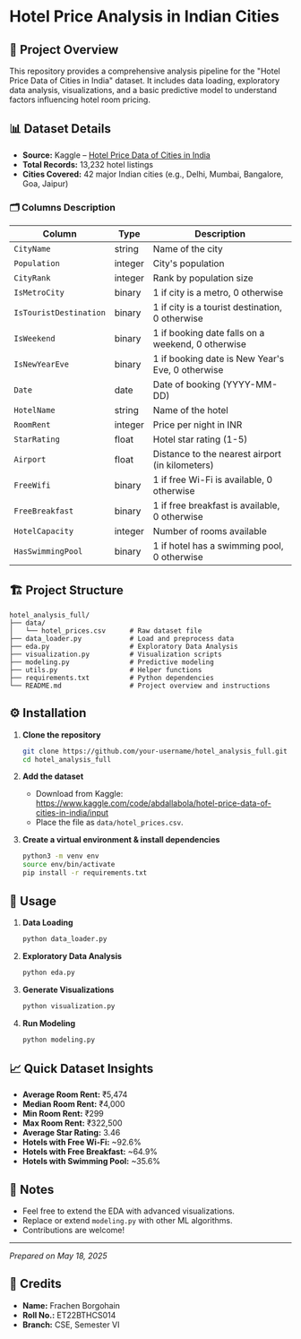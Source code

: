 # Hotel Price Analysis in Indian Cities

## 📖 Project Overview
This repository provides a comprehensive analysis pipeline for the "Hotel Price Data of Cities in India" dataset. It includes data loading, exploratory data analysis, visualizations, and a basic predictive model to understand factors influencing hotel room pricing.

## 📊 Dataset Details

- **Source:** Kaggle – [Hotel Price Data of Cities in India](https://www.kaggle.com/code/abdallabola/hotel-price-data-of-cities-in-india/input)
- **Total Records:** 13,232 hotel listings
- **Cities Covered:** 42 major Indian cities (e.g., Delhi, Mumbai, Bangalore, Goa, Jaipur)

### 🗂 Columns Description

| Column               | Type      | Description                                                       |
|----------------------|-----------|-------------------------------------------------------------------|
| `CityName`           | string    | Name of the city                                                  |
| `Population`         | integer   | City's population                                                |
| `CityRank`           | integer   | Rank by population size                                           |
| `IsMetroCity`        | binary    | 1 if city is a metro, 0 otherwise                                 |
| `IsTouristDestination` | binary  | 1 if city is a tourist destination, 0 otherwise                  |
| `IsWeekend`          | binary    | 1 if booking date falls on a weekend, 0 otherwise                |
| `IsNewYearEve`       | binary    | 1 if booking date is New Year's Eve, 0 otherwise                 |
| `Date`               | date      | Date of booking (YYYY-MM-DD)                                      |
| `HotelName`          | string    | Name of the hotel                                                 |
| `RoomRent`           | integer   | Price per night in INR                                            |
| `StarRating`         | float     | Hotel star rating (1-5)                                           |
| `Airport`            | float     | Distance to the nearest airport (in kilometers)                   |
| `FreeWifi`           | binary    | 1 if free Wi-Fi is available, 0 otherwise                        |
| `FreeBreakfast`      | binary    | 1 if free breakfast is available, 0 otherwise                    |
| `HotelCapacity`      | integer   | Number of rooms available                                         |
| `HasSwimmingPool`    | binary    | 1 if hotel has a swimming pool, 0 otherwise                      |

## 🏗️ Project Structure

```
hotel_analysis_full/
├── data/
│   └── hotel_prices.csv      # Raw dataset file
├── data_loader.py            # Load and preprocess data
├── eda.py                    # Exploratory Data Analysis
├── visualization.py          # Visualization scripts
├── modeling.py               # Predictive modeling
├── utils.py                  # Helper functions
├── requirements.txt          # Python dependencies
└── README.md                 # Project overview and instructions
```

## ⚙️ Installation

1. **Clone the repository**
   ```bash
   git clone https://github.com/your-username/hotel_analysis_full.git
   cd hotel_analysis_full
   ```

2. **Add the dataset**
   - Download from Kaggle: https://www.kaggle.com/code/abdallabola/hotel-price-data-of-cities-in-india/input
   - Place the file as `data/hotel_prices.csv`.

3. **Create a virtual environment & install dependencies**
   ```bash
   python3 -m venv env
   source env/bin/activate
   pip install -r requirements.txt
   ```

## 🚀 Usage

1. **Data Loading**
   ```bash
   python data_loader.py
   ```
2. **Exploratory Data Analysis**
   ```bash
   python eda.py
   ```
3. **Generate Visualizations**
   ```bash
   python visualization.py
   ```
4. **Run Modeling**
   ```bash
   python modeling.py
   ```

## 📈 Quick Dataset Insights

- **Average Room Rent:** ₹5,474
- **Median Room Rent:** ₹4,000
- **Min Room Rent:** ₹299
- **Max Room Rent:** ₹322,500
- **Average Star Rating:** 3.46
- **Hotels with Free Wi-Fi:** ~92.6%
- **Hotels with Free Breakfast:** ~64.9%
- **Hotels with Swimming Pool:** ~35.6%

## 📝 Notes

- Feel free to extend the EDA with advanced visualizations.
- Replace or extend `modeling.py` with other ML algorithms.
- Contributions are welcome!

---

*Prepared on May 18, 2025*

## 🙌 Credits

- **Name:** Frachen Borgohain  
- **Roll No.:** ET22BTHCS014  
- **Branch:** CSE, Semester VI
